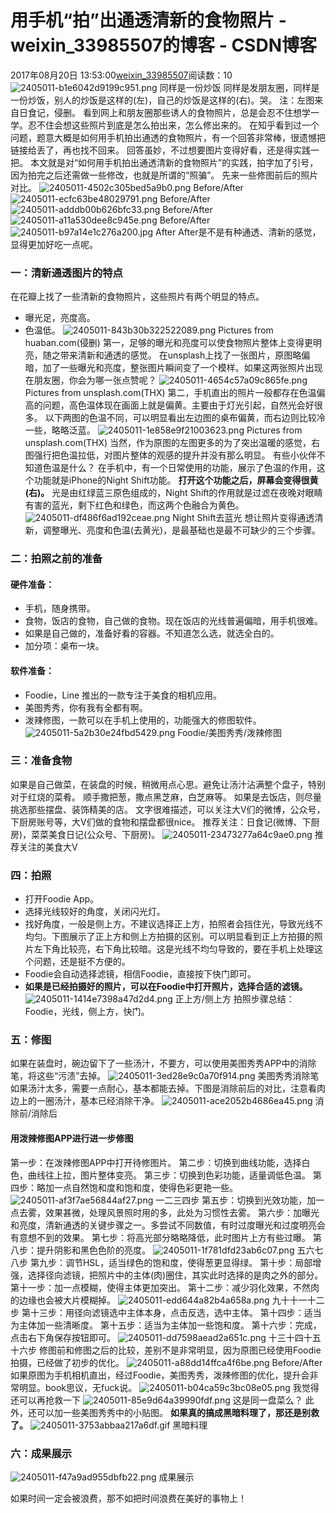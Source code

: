 # 用手机“拍”出通透清新的食物照片 - weixin_33985507的博客 - CSDN博客
2017年08月20日 13:53:00[weixin_33985507](https://me.csdn.net/weixin_33985507)阅读数：10
![2405011-b1e6042d9199c951.png](https://upload-images.jianshu.io/upload_images/2405011-b1e6042d9199c951.png)
同样是一份炒饭
同样是发朋友圈，同样是一份炒饭，别人的炒饭是这样的(左)，自己的炒饭是这样的(右)。哭。
注：左图来自日食记，侵删。
看到网上和朋友圈那些诱人的食物照片，总是会忍不住想学一学。忍不住会想这些照片到底是怎么拍出来，怎么修出来的。
在知乎看到过一个问题，题意大概是如何用手机拍出通透的食物照片，有一个回答非常棒，很遗憾把链接给丢了，再也找不回来。
回答虽妙，不过想要图片变得好看，还是得实践一把。
本文就是对“如何用手机拍出通透清新的食物照片”的实践，拍字加了引号，因为拍完之后还需做一些修改，也就是所谓的“照骗”。
先来一些修图前后的照片对比。
![2405011-4502c305bed5a9b0.png](https://upload-images.jianshu.io/upload_images/2405011-4502c305bed5a9b0.png)
Before/After
![2405011-ecfc63be48029791.png](https://upload-images.jianshu.io/upload_images/2405011-ecfc63be48029791.png)
Before/After
![2405011-adddb00b626bfc33.png](https://upload-images.jianshu.io/upload_images/2405011-adddb00b626bfc33.png)
Before/After
![2405011-a11a530dee8c945e.png](https://upload-images.jianshu.io/upload_images/2405011-a11a530dee8c945e.png)
Before/After
![2405011-b97a14e1c276a200.jpg](https://upload-images.jianshu.io/upload_images/2405011-b97a14e1c276a200.jpg)
After
After是不是有种通透、清新的感觉，显得更加好吃一点呢。
### 一：清新通透图片的特点
在花瓣上找了一些清新的食物照片，这些照片有两个明显的特点。
- 曝光足，亮度高。
- 色温低。
![2405011-843b30b322522089.png](https://upload-images.jianshu.io/upload_images/2405011-843b30b322522089.png)
Pictures from huaban.com(侵删)
第一，足够的曝光和亮度可以使食物照片整体上变得更明亮，随之带来清新和通透的感觉。
在unsplash上找了一张图片，原图略偏暗，加了一些曝光和亮度，整张图片瞬间变了一个模样。如果这两张照片出现在朋友圈，你会为哪一张点赞呢？
![2405011-4654c57a09c865fe.png](https://upload-images.jianshu.io/upload_images/2405011-4654c57a09c865fe.png)
Pictures from unsplash.com(THX)
第二，手机直出的照片一般都存在色温偏高的问题，高色温体现在画面上就是偏黄。主要由于灯光引起，自然光会好很多。
以下两图的色温不同，可以明显看出左边图的桌布偏黄，而右边则比较冷一些，略略泛蓝。
![2405011-1e858e9f21003623.png](https://upload-images.jianshu.io/upload_images/2405011-1e858e9f21003623.png)
Pictures from unsplash.com(THX)
当然，作为原图的左图更多的为了突出温暖的感觉，右图强行把色温拉低，对图片整体的观感的提升并没有那么明显。
有些小伙伴不知道色温是什么？
在手机中，有一个日常使用的功能，展示了色温的作用，这个功能就是iPhone的Night Shift功能。
**打开这个功能之后，屏幕会变得很黄(右)。**
光是由红绿蓝三原色组成的，Night Shift的作用就是过滤在夜晚对眼睛有害的蓝光，剩下红色和绿色，而这两个色融合为黄色。
![2405011-df486f6ad192ceae.png](https://upload-images.jianshu.io/upload_images/2405011-df486f6ad192ceae.png)
Night Shift去蓝光
想让照片变得通透清新，调整曝光、亮度和色温(去黄光)，是最基础也是最不可缺少的三个步骤。
### 二：拍照之前的准备
#### 硬件准备：
- 手机，随身携带。
- 食物，饭店的食物，自己做的食物。现在饭店的光线普遍偏暗，用手机很难。
- 如果是自己做的，准备好看的容器。不知道怎么选，就选全白的。
- 加分项：桌布一块。
#### 软件准备：
- Foodie，Line 推出的一款专注于美食的相机应用。
- 美图秀秀，你有我有全都有啊。
- 泼辣修图，一款可以在手机上使用的，功能强大的修图软件。
![2405011-5a2b30e24fbd5429.png](https://upload-images.jianshu.io/upload_images/2405011-5a2b30e24fbd5429.png)
Foodie/美图秀秀/泼辣修图
### 三：准备食物
如果是自己做菜，在装盘的时候，稍微用点心思。避免让汤汁沾满整个盘子，特别对于红烧的菜肴。
顺手撒把葱，撒点黑芝麻，白芝麻等。
如果是去饭店，则尽量挑选那些摆盘、装饰精美的店。
文字很难描述，可以关注大V们的微博，公众号，下厨房账号等，大V们做的食物和摆盘都很nice。
推荐关注：日食记(微博、下厨房)，菜菜美食日记(公众号、下厨房)。
![2405011-23473277a64c9ae0.png](https://upload-images.jianshu.io/upload_images/2405011-23473277a64c9ae0.png)
推荐关注的美食大V
### 四：拍照
- 打开Foodie App。
- 选择光线较好的角度，关闭闪光灯。
- 找好角度，一般是侧上方。不建议选择正上方，拍照者会挡住光，导致光线不均匀。下图展示了正上方和侧上方拍摄的区别。可以明显看到正上方拍摄的照片左下角比较亮，右下角比较暗。这是光线不均匀导致的，要在手机上处理这个问题，还是挺不方便的。
- Foodie会自动选择滤镜，相信Foodie，直接按下快门即可。
- **如果是已经拍摄好的照片，可以在Foodie中打开照片，选择合适的滤镜。**
![2405011-1414e7398a47d2d4.png](https://upload-images.jianshu.io/upload_images/2405011-1414e7398a47d2d4.png)
正上方/侧上方
拍照步骤总结：Foodie，光线，侧上方，快门。
### 五：修图
如果在装盘时，碗边留下了一些汤汁，不要方，可以使用美图秀秀APP中的消除笔，将这些“污渍”去掉。
![2405011-3ed28e9c0a70f914.png](https://upload-images.jianshu.io/upload_images/2405011-3ed28e9c0a70f914.png)
美图秀秀消除笔
如果汤汁太多，需要一点耐心，基本都能去掉。下图是消除前后的对比，注意看肉边上的一圈汤汁，基本已经消除干净。
![2405011-ace2052b4686ea45.png](https://upload-images.jianshu.io/upload_images/2405011-ace2052b4686ea45.png)
消除前/消除后
#### 用泼辣修图APP进行进一步修图
第一步：在泼辣修图APP中打开待修图片。
第二步：切换到曲线功能，选择白色，曲线往上拉，图片整体变亮。
第三步：切换到色彩功能，适量调低色温。
第四步：略加一点自然饱和度和饱和度，使得色彩更艳一些。
![2405011-af3f7ae56844af27.png](https://upload-images.jianshu.io/upload_images/2405011-af3f7ae56844af27.png)
一二三四步
第五步：切换到光效功能，加一点去雾，效果甚微，处理风景照时用的多，此处为习惯性去雾。
第六步：加曝光和亮度，清新通透的关键步骤之一。多尝试不同数值，有时过度曝光和过度明亮会有意想不到的效果。
第七步：将高光部分略略降低，此时图片上方有些过曝。
第八步：提升阴影和黑色色阶的亮度。
![2405011-1f781dfd23ab6c07.png](https://upload-images.jianshu.io/upload_images/2405011-1f781dfd23ab6c07.png)
五六七八步
第九步：调节HSL，适当绿色的饱和度，使得葱更显得绿。
第十步：局部增强，选择径向滤镜，把照片中的主体(肉)圈住，其实此时选择的是肉之外的部分。
第十一步：加一点模糊，使得主体更加突出。
第十二步：减少羽化效果，不然肉的边缘也会被大片模糊掉。
![2405011-edd644a82b4a658a.png](https://upload-images.jianshu.io/upload_images/2405011-edd644a82b4a658a.png)
九十十一十二步
第十三步：用径向滤镜选中主体本身，点击反选，选中主体。
第十四步：适当为主体加一些清晰度。
第十五步：适当为主体加一些饱和度。
第十六步：完成，点击右下角保存按钮即可。
![2405011-dd7598aead2a651c.png](https://upload-images.jianshu.io/upload_images/2405011-dd7598aead2a651c.png)
十三十四十五十六步
修图前和修图之后的比较，差别不是非常明显，因为原图已经使用Foodie拍摄，已经做了初步的优化。
![2405011-a88dd14ffca4f6be.png](https://upload-images.jianshu.io/upload_images/2405011-a88dd14ffca4f6be.png)
Before/After
如果原图为手机相机直出，经过Foodie，美图秀秀，泼辣修图的优化，提升会非常明显。book思议，无fuck说。
![2405011-b04ca59c3bc08e05.png](https://upload-images.jianshu.io/upload_images/2405011-b04ca59c3bc08e05.png)
我觉得还可以再抢救一下
![2405011-85e9d64a39990fdf.png](https://upload-images.jianshu.io/upload_images/2405011-85e9d64a39990fdf.png)
这是同一盘菜么？
此外，还可以加一些美图秀秀中的小贴图。
**如果真的搞成黑暗料理了，那还是别救了。**
![2405011-3753abbaa217a6df.gif](https://upload-images.jianshu.io/upload_images/2405011-3753abbaa217a6df.gif)
黑暗料理
### 六：成果展示
![2405011-f47a9ad955dbfb22.png](https://upload-images.jianshu.io/upload_images/2405011-f47a9ad955dbfb22.png)
成果展示
> 
如果时间一定会被浪费，那不如把时间浪费在美好的事物上！
